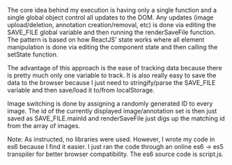 The core idea behind my execution is having only a single function and a single global object control all updates to the DOM.  Any updates (image upload/deletion, annotation creation/removal, etc) is done via editing the SAVE_FILE global variable and then running the renderSaveFile function.  The pattern is based on how ReactJS' state works where all element manipulation is done via editing the component state and then calling the setState function.

The advantage of this approach is the ease of tracking data because there is pretty much only one variable to track.  It is also really easy to save the data to the browser because I just need to stringify/parse the SAVE_FILE variable and then save/load it to/from localStorage.

Image switching is done by assigning a randomly generated ID to every image.  The id of the currently displayed image/annotation set is then just saved as SAVE_FILE.mainId and renderSaveFile just digs up the matching id from the array of images.


Note:
As instructed, no libraries were used.  However, I wrote my code in es6 because I find it easier.  I just ran the code through an online es6 -> es5 transpiler for better browser compatibility.  The es6 source code is script.js.  
